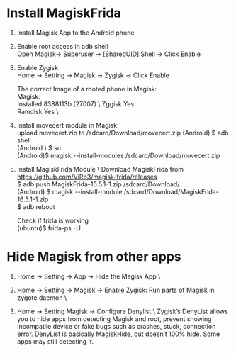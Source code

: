 # Install MagiskFrida
1. Install Magisk App to the Android phone

2. Enable root access in adb shell   \
   Open Magisk-> Superuser -> [SharedUID] Shell -> Click Enable


3. Enable Zygisk   \
   Home -> Setting -> Magisk -> Zygisk -> Click Enable

   The correct Image of a rooted phone in Magisk: \
   Magisk: \
   Installed 8388113b (27007)   \ 
   Zggisk   Yes   \
   Ramdisk   Yes   \
   
   

5. Install movecert module in Magisk \
   upload movecert.zip to /sdcard/Download/movecert.zip
   (Android) $ adb shell   \
   (Android ) $ su   \
   (Android)$ magisk --install-modules /sdcard/Download/movecert.zip



6. Install MagiskFrida Module  \ 
   Download MagiskFrida from https://github.com/ViRb3/magisk-frida/releases            \
   $ adb push  MagiskFrida-16.5.1-1.zip /sdcard/Download/                              \
   (Android) $ magisk --install-module /sdcard/Download/MagiskFrida-16.5.1-1.zip       \
   $ adb reboot

   Check if frida is working               \
   (ubuntu)$ frida-ps -U 
   
# Hide Magisk from other apps

1. Home -> Setting -> App -> Hide the Magisk App   \ 

2. Home -> Setting -> Magisk -> Enable Zygisk: Run parts of Magisk in zygote daemon   \

3. Home -> Setting Magisk -> Configure Denylist \ 
Zygisk’s DenyList allows you to hide apps from detecting Magisk and root, prevent showing incompatile device or fake bugs such as crashes, stuck, connection error. DenyList is basically MagiskHide, but doesn’t 100% hide. Some apps may still detecting it.
